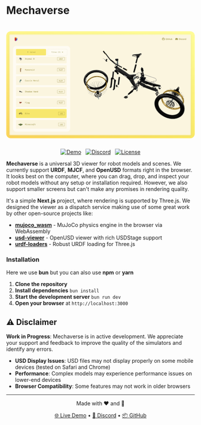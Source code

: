# Mechaverse

<div align="center">
  <img src="public/og.jpeg" alt="Mechaverse - Universal 3D Robot Viewer" width="800" style="border-radius: 12px; margin: 20px 0;">
  <div style="display: flex; justify-content: center; gap: 12px; margin: 5px 0;">
    <a href="https://www.mechaverse.dev">
      <img src="https://img.shields.io/badge/Demo-mechaverse.dev-blue?style=for-the-badge&logo=globe" alt="Demo">
    </a>
    <a href="https://discord.gg/UDYNE7qRVb">
      <img src="https://img.shields.io/badge/Discord-Join-7289DA?style=for-the-badge&logo=discord" alt="Discord">
    </a>
    <a href="LICENSE">
      <img src="https://img.shields.io/badge/License-MIT-green.svg?style=for-the-badge" alt="License">
    </a>
  </div>
</div>

**Mechaverse** is a universal 3D viewer for robot models and scenes. We currently support **URDF**, **MJCF**, and **OpenUSD** formats right in the browser. It looks best on the computer, where you can drag, drop, and inspect your robot models without any setup or installation required. However, we also support smaller screens but can't make any promises in rendering quality.

It's a simple **Next.js** project, where rendering is supported by Three.js. We designed the viewer as a dispatch service making use of some great work by other open-source projects like:

- **[mujoco_wasm](https://github.com/zalo/mujoco_wasm)** - MuJoCo physics engine in the browser via WebAssembly
- **[usd-viewer](https://github.com/needle-tools/usd-viewer)** - OpenUSD viewer with rich USDStage support
- **[urdf-loaders](https://github.com/gkjohnson/urdf-loaders/)** - Robust URDF loading for Three.js

### Installation

Here we use **bun** but you can also use **npm** or **yarn**

1. **Clone the repository**
2. **Install dependencies** `bun install`
3. **Start the development server** `bun run dev`
4. **Open your browser** at `http://localhost:3000`

## ⚠️ Disclaimer

**Work in Progress**: Mechaverse is in active development. We appreciate your support and feedback to improve the quality of the simulators and identify any errors.

- **USD Display Issues**: USD files may not display properly on some mobile devices (tested on Safari and Chrome)
- **Performance**: Complex models may experience performance issues on lower-end devices
- **Browser Compatibility**: Some features may not work in older browsers

---

<div align="center">
  <p>Made with ❤️ and 🥭</p>
  <p>
    <a href="https://www.mechaverse.dev">🌐 Live Demo</a> •
    <a href="https://discord.gg/UDYNE7qRVb">💬 Discord</a> •
    <a href="https://github.com/your-username/mechaverse">📦 GitHub</a>
  </p>
</div>
